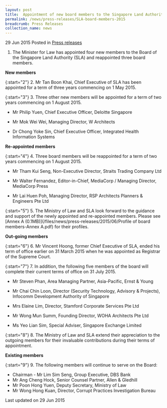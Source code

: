 ```yaml
---
layout: post
title:  Appointment of new board members to the Singapore Land Authority
permalink: /news/press-releases/SLA-board-members-2015
breadcrumb: Press Releases
collection_name: news
---
```


29 Jun 2015 Posted in [Press releases](/news/press-releases)


1. The Minister for Law has appointed four new members to the Board of the Singapore Land Authority (SLA) and reappointed three board members.

**New members**

{:start="2"}
2. Mr Tan Boon Khai, Chief Executive of SLA has been appointed for a term of three years commencing on 1 May 2015.

{:start="3"}
3. Three other new members will be appointed for a term of two years commencing on 1 August 2015.

* Mr Philip Yuen, Chief Executive Officer, Deloitte Singapore

* Mr Mok Wei Wei, Managing Director, W Architects

* Dr Chong Yoke Sin, Chief Executive Officer, Integrated Health Information Systems

**Re-appointed members**

{:start="4"}
4. Three board members will be reappointed for a term of two years commencing on 1 August 2015.

* Mr Tham Kui Seng, Non-Executive Director, Straits Trading Company Ltd

* Mr Walter Fernandez, Editor-in-Chief, MediaCorp / Managing Director, MediaCorp Press

* Mr Lai Huen Poh, Managing Director, RSP Architects Planners & Engineers Pte Ltd

{:start="5"}
5. The Ministry of Law and SLA look forward to the guidance and support of the newly appointed and re-appointed members. Please see [Annex A (0.1MB)](/files/news/press-releases/2015/06/Profile of board members-Annex A.pdf) for their profiles.

**Out-going members**

{:start="6"}
6. Mr Vincent Hoong, former Chief Executive of SLA, ended his term of office earlier on 31 March 2015 when he was appointed as Registrar of the Supreme Court.

{:start="7"}
7. In addition, the following five members of the board will complete their current terms of office on 31 July 2015. 

* Mr Steven Phan, Area Managing Partner, Asia-Pacific, Ernst & Young

* Mr Chai Chin Loon, Director (Security Technology, Advisory & Projects), Infocomm Development Authority of Singapore

* Mrs Elaine Lim, Director, Stamford Corporate Services Pte Ltd

* Mr Wong Mun Summ, Founding Director, WOHA Architects Pte Ltd

* Ms Yeo Lian Sim, Special Adviser, Singapore Exchange Limited


{:start="8"}
8. The Ministry of Law and SLA extend their appreciation to the outgoing members for their invaluable contributions during their terms of appointment.

**Existing members**

{:start="9"}
9. The following members will continue to serve on the Board:

* Chairman - Mr Lim Sim Seng, Group Executive, DBS Bank
* Mr Ang Cheng Hock, Senior Counsel Partner, Allen & Gledhill
* Mr Poon Hong Yuen, Deputy Secretary, Ministry of Law
* Mr Wong Hong Kuan, Director, Corrupt Practices Investigation Bureau

<p class="right-side-updated">Last updated on 29 Jun 2015</p>




